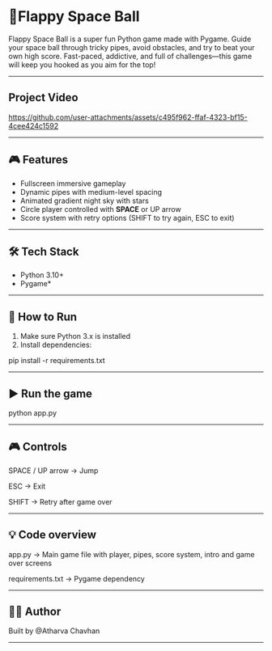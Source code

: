 
# 🚀Flappy Space Ball

Flappy Space Ball is a super fun Python game made with Pygame. Guide your space ball through tricky pipes, avoid obstacles, and try to beat your own high score. Fast-paced, addictive, and full of challenges—this game will keep you hooked as you aim for the top! 

----------------------------------------------------------------

## Project Video


https://github.com/user-attachments/assets/c495f962-ffaf-4323-bf15-4cee424c1592

--------------------------------------------------------------------------------

## 🎮 Features

- Fullscreen immersive gameplay  
- Dynamic pipes with medium-level spacing  
- Animated gradient night sky with stars  
- Circle player controlled with **SPACE** or UP arrow  
- Score system with retry options (SHIFT to try again, ESC to exit)  

----------------------------------------------------------------

## 🛠️ Tech Stack

- Python 3.10+ 
- Pygame*  

----------------------------------------------------------------

## 📝 How to Run

1. Make sure Python 3.x is installed  
2. Install dependencies: 
 
pip install -r requirements.txt

----------------------------------------------------------------

## ▶️ Run the game

python app.py

----------------------------------------------------------------

## 🎮 Controls

SPACE / UP arrow → Jump

ESC → Exit

SHIFT → Retry after game over

----------------------------------------------------------------

## 💡 Code overview
app.py → Main game file with player, pipes, score system, intro and game over screens

requirements.txt → Pygame dependency

----------------------------------------------------------------

## 👨‍💻 Author
Built by @Atharva Chavhan

----------------------------------------------------------------

